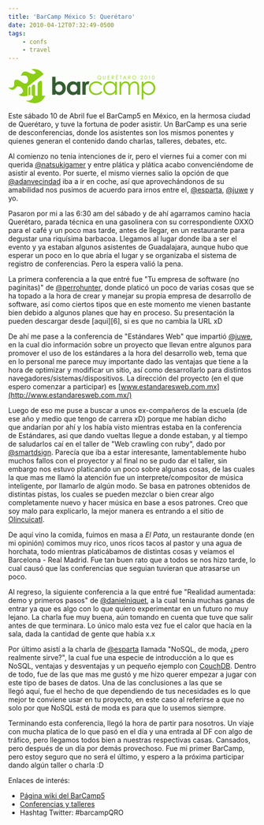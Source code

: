 ```yaml
---
title: 'BarCamp México 5: Querétaro'
date: 2010-04-12T07:32:49-0500
tags:
    - confs
    - travel
---
```


![BarCamp Logo](9c61f48c-bc33-4aa9-a452-9f69c5f8fc46.png)

Este sábado 10 de Abril fue el BarCamp5 en México, en la hermosa ciudad de Querétaro, y tuve la fortuna de poder asistir. Un BarCamp es una serie de desconferencias, donde los asistentes son los mismos ponentes y quienes generan el contenido dando charlas, talleres, debates, etc.

Al comienzo no tenia intenciones de ir, pero el viernes fui a comer con mi querida [@natsukigamer](https://twitter.com/natsukigamer) y entre plática y plática acabo convenciéndome de asistir al evento. Por suerte, el mismo viernes salio la opción de que [@adanvecindad](https://twitter.com/adanvecindad) iba a ir en coche, así que aprovechándonos de su amabilidad nos pusimos de acuerdo para irnos entre el, [@esparta](https://twitter.com/esparta), [@juwe](https://twitter.com/juwe) y yo.

Pasaron por mi a las 6:30 am del sábado y de ahí agarramos camino hacia Querétaro, parada técnica en una gasolinera con su correspondiente OXXO para el café y un poco mas tarde, antes de llegar, en un restaurante para degustar una riquísima barbacoa. Llegamos al lugar donde iba a ser el evento y ya estaban algunos asistentes de Guadalajara, aunque hubo que esperar un poco en lo que abría el lugar y se organizaba el sistema de registro de conferencias. Pero la espera valió la pena.

La primera conferencia a la que entré fue &#34;Tu empresa de software (no paginitas)&#34; de [@perrohunter](https://twitter.com/perrohunter), donde platicó un poco de varias cosas que se ha topado a la hora de crear y manejar su propia empresa de desarrollo de software, así como ciertos tipos que en este momento me vienen bastante bien debido a algunos planes que hay en proceso. Su presentación la pueden descargar desde \[aqui\]\[6\], si es que no cambia la URL xD

De ahí me pase a la conferencia de &#34;Estándares Web&#34; que impartió [@juwe](https://twitter.com/juwe), en la cual dio información sobre un proyecto que llevan entre algunos para promover el uso de los estándares a la hora del desarrollo web, tema que en lo personal me parece muy importante dado las ventajas que tiene a la hora de optimizar y modificar un sitio, así como desarrollarlo para distintos navegadores/sistemas/dispositivos. La dirección del proyecto (en el que espero comenzar a participar) es [www.estandaresweb.com.mx](http://www.estandaresweb.com.mx/)

Luego de eso me puse a buscar a unos ex-compañeros de la escuela (de ese año y medio que tengo de carrera xD) porque me habían dicho que andarían por ahí y los había visto mientras estaba en la conferencia de Estándares, asi que dando vueltas llegue a donde estaban, y al tiempo de saludarlos caí en el taller de &#34;Web crawling con ruby&#34;, dado por [@smartdsign](https://twitter.com/smartdsign). Parecía que iba a estar interesante, lamentablemente hubo muchos fallos con el proyector y al final no se pudo dar el taller, sin embargo nos estuvo platicando un poco sobre algunas cosas, de las cuales la que mas me llamó la atención fue un interprete/compositor de música inteligente, por llamarlo de algún modo. Se basa en patrones obtenidos de distintas pistas, los cuales se pueden mezclar o bien crear algo completamente nuevo y hacer música en base a esos patrones. Creo que soy malo para explicarlo, la mejor manera es entrando a el sitio de [Olincuicatl](http://olincuicatl.com/).

De aquí vino la comida, fuimos en masa a _El Pata_, un restaurante donde (en mi opinión) comimos muy rico, unos ricos tacos al pastor y una agua de horchata, todo mientras platicábamos de distintas cosas y veíamos el Barcelona - Real Madrid. Fue tan buen rato que a todos se nos hizo tarde, lo cual causó que las conferencias que seguian tuvieran que atrasarse un poco.

Al regreso, la siguiente conferencia a la que entré fue &#34;Realidad aumentada: demo y primeros pasos&#34; de [@danielniquet](https://twitter.com/danielniquet), a la cual tenia muchas ganas de entrar ya que es algo con lo que quiero experimentar en un futuro no muy lejano. La charla fue muy buena, aún tomando en cuenta que tuve que salir antes de que terminara. Lo único malo esta vez fue el calor que hacía en la sala, dada la cantidad de gente que había x.x

Por último asistí a la charla de [@esparta](https://twitter.com/esparta) llamada &#34;NoSQL, de moda, ¿pero realmente sirve?&#34;, la cual fue una especie de introducción a lo que es NoSQL, ventajas y desventajas y un pequeño ejemplo con [CouchDB](http://couchdb.apache.org/). Dentro de todo, fue de las que mas me gustó y me hizo querer empezar a jugar con este tipo de bases de datos. Una de las conclusiones a las que se llegó aquí, fue el hecho de que dependiendo de tus necesidades es lo que mejor te conviene usar en tu proyecto, en este caso al referirse a que no solo por que NoSQL está de moda es para que lo usemos siempre.

Terminando esta conferencia, llegó la hora de partir para nosotros. Un viaje con mucha platica de lo que pasó en el día y una entrada al DF con algo de tráfico, pero llegamos todos bien a nuestras respectivas casas. Cansados, pero después de un día por demás provechoso. Fue mi primer BarCamp, pero estoy seguro que no será el último, y espero a la próxima participar dando algún taller o charla :D

Enlaces de interés:

-   [Página wiki del BarCamp5](http://barcamp.org/BarCampMexico5)
-   [Conferencias y talleres](http://barcamp.42simios.com/)
-   Hashtag Twitter: #barcampQRO
